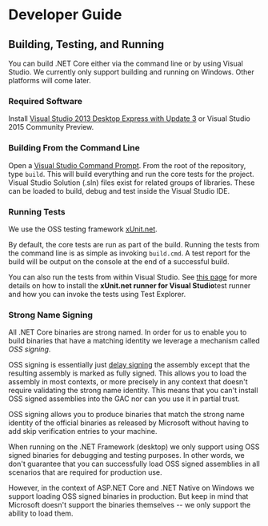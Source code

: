 # Developer Guide

## Building, Testing, and Running

You can build .NET Core either via the command line or by using Visual Studio.
We currently only support building and running on Windows. Other platforms will
come later.

### Required Software

Install [Visual Studio 2013 Desktop Express with Update 3](http://www.microsoft.com/en-us/download/details.aspx?id=43733) or Visual Studio 2015 Community Preview.


### Building From the Command Line

Open a [Visual Studio Command Prompt](http://msdn.microsoft.com/en-us/library/ms229859(v=vs.110).aspx). From the root of the repository, type `build`. This will build everything and run the core tests for the project. Visual Studio Solution (.sln) files exist for related groups of libraries. These can be loaded to build, debug and test inside the Visual Studio IDE.

### Running Tests

We use the OSS testing framework [xUnit.net][xunit].

By default, the core tests are run as part of the build. Running the tests from the command line is as simple as invoking `build.cmd`. A test report for the build will be output on the console at the end of a successful build.

You can also run the tests from within Visual Studio. See [this page][xunit-runner] for more details on how to install the **xUnit.net runner for Visual Studio**test runner and how you can invoke the tests using Test Explorer.

[xunit]: http://xunit.github.io/
[xunit-runner]: https://xunit.codeplex.com/wikipage?title=HowToUseVs2012

### Strong Name Signing

All .NET Core binaries are strong named. In order for us to enable you to build
binaries that have a matching identity we leverage a mechanism called
*OSS signing*.

OSS signing is essentially just [delay signing][delay-signing] the assembly except that the resulting assembly is marked as fully signed. This allows you to
load the assembly in most contexts, or more precisely in any context that
doesn't require validating the strong name identity. This means that you can't
install OSS signed assemblies into the GAC nor can you use it in partial trust.

OSS signing allows you to produce binaries that match the strong name identity
of the official binaries as released by Microsoft without having to add skip
verification entries to your machine.

When running on the .NET Framework (desktop) we only support using OSS signed
binaries for debugging and testing purposes. In other words, we don't guarantee
that you can successfully load OSS signed assemblies in all scenarios that are
required for production use.

However, in the context of ASP.NET Core and .NET Native on Windows we support
loading OSS signed binaries in production. But keep in mind that Microsoft
doesn't support the binaries themselves -- we only support the ability to load
them.

[delay-signing]: http://msdn.microsoft.com/en-us/library/t07a3dye.aspx